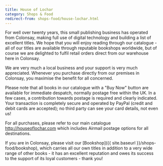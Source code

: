 ```yaml
---
title: House of Lochar
category: Shops & Food
redirect-from: shops-food/house-lochar.html
---
```


For well over twenty years, this small publishing business has operated from Colonsay, making full use of digital technology and building a list of excellent titles. We hope that you will enjoy reading through our catalogue - all of our titles are available through reputable bookshops worldwide, but of course we are delighted to fulfil retail orders direct from our warehouse here in Colonsay.

We are very much a local business and your support is very much appreciated. Whenever you purchase directly from our premises in Colonsay, you maximise the benefit for all concerned.

Please note that all books in our catalogue with a "Buy Now" button are available for immediate despatch, normally postage free within the UK. In a few cases, a contribution towards postage is required and clearly indicated. Your transaction is completely secure and operated by PayPal (credit and debit cards are accepted); no third party can see your card details, not even us!

For all purchases, please refer to our main catalogue <http://houseoflochar.com> which includes Airmail postage options for all destinations.

If you are in Colonsay, please visit our [Bookshop]({{ site.baseurl }}/shops-food/bookshop), which carries all our own titles in addition to a very wide range of other books - it has an excellent reputation and owes its success to the support of its loyal customers - thank you!
